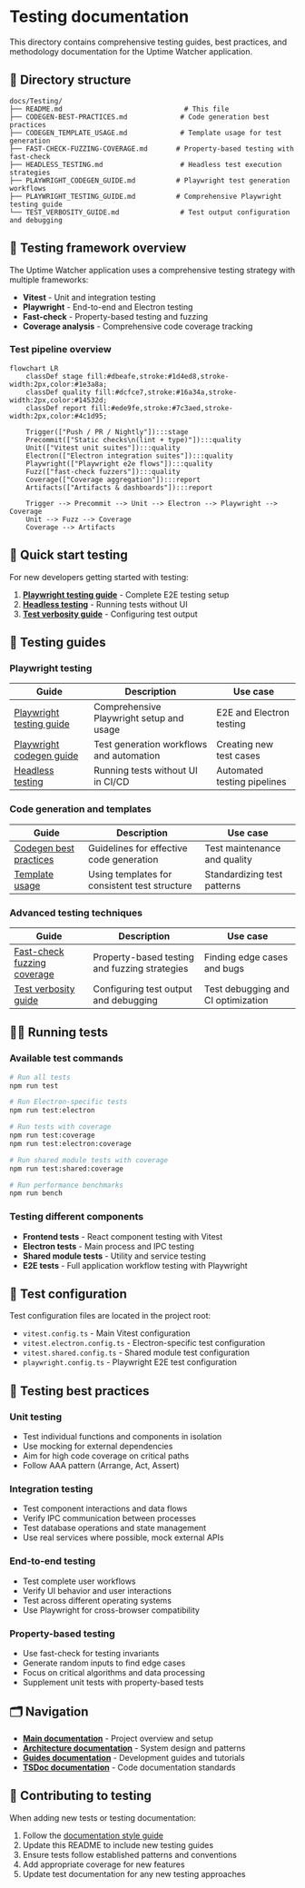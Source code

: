 # Testing documentation

This directory contains comprehensive testing guides, best practices, and methodology documentation for the Uptime Watcher application.

## 📁 Directory structure

```text
docs/Testing/
├── README.md                              # This file
├── CODEGEN-BEST-PRACTICES.md             # Code generation best practices
├── CODEGEN_TEMPLATE_USAGE.md             # Template usage for test generation
├── FAST-CHECK-FUZZING-COVERAGE.md       # Property-based testing with fast-check
├── HEADLESS_TESTING.md                   # Headless test execution strategies
├── PLAYWRIGHT_CODEGEN_GUIDE.md          # Playwright test generation workflows
├── PLAYWRIGHT_TESTING_GUIDE.md          # Comprehensive Playwright testing guide
└── TEST_VERBOSITY_GUIDE.md               # Test output configuration and debugging
```

## 🧪 Testing framework overview

The Uptime Watcher application uses a comprehensive testing strategy with multiple frameworks:

- **Vitest** - Unit and integration testing
- **Playwright** - End-to-end and Electron testing
- **Fast-check** - Property-based testing and fuzzing
- **Coverage analysis** - Comprehensive code coverage tracking

### Test pipeline overview

```mermaid
flowchart LR
    classDef stage fill:#dbeafe,stroke:#1d4ed8,stroke-width:2px,color:#1e3a8a;
    classDef quality fill:#dcfce7,stroke:#16a34a,stroke-width:2px,color:#14532d;
    classDef report fill:#ede9fe,stroke:#7c3aed,stroke-width:2px,color:#4c1d95;

    Trigger(["Push / PR / Nightly"]):::stage
    Precommit(["Static checks\n(lint + type)"]):::quality
    Unit(["Vitest unit suites"]):::quality
    Electron(["Electron integration suites"]):::quality
    Playwright(["Playwright e2e flows"]):::quality
    Fuzz(["fast-check fuzzers"]):::quality
    Coverage(["Coverage aggregation"]):::report
    Artifacts(["Artifacts & dashboards"]):::report

    Trigger --> Precommit --> Unit --> Electron --> Playwright --> Coverage
    Unit --> Fuzz --> Coverage
    Coverage --> Artifacts
```

## 🚀 Quick start testing

For new developers getting started with testing:

1. **[Playwright testing guide](./PLAYWRIGHT_TESTING_GUIDE.md)** - Complete E2E testing setup
2. **[Headless testing](./HEADLESS_TESTING.md)** - Running tests without UI
3. **[Test verbosity guide](./TEST_VERBOSITY_GUIDE.md)** - Configuring test output

## 📖 Testing guides

### Playwright testing

| Guide                                                     | Description                              | Use case                    |
| --------------------------------------------------------- | ---------------------------------------- | --------------------------- |
| [Playwright testing guide](./PLAYWRIGHT_TESTING_GUIDE.md) | Comprehensive Playwright setup and usage | E2E and Electron testing    |
| [Playwright codegen guide](./PLAYWRIGHT_CODEGEN_GUIDE.md) | Test generation workflows and automation | Creating new test cases     |
| [Headless testing](./HEADLESS_TESTING.md)                 | Running tests without UI in CI/CD        | Automated testing pipelines |

### Code generation and templates

| Guide                                                 | Description                                   | Use case                     |
| ----------------------------------------------------- | --------------------------------------------- | ---------------------------- |
| [Codegen best practices](./CODEGEN-BEST-PRACTICES.md) | Guidelines for effective code generation      | Test maintenance and quality |
| [Template usage](./CODEGEN_TEMPLATE_USAGE.md)         | Using templates for consistent test structure | Standardizing test patterns  |

### Advanced testing techniques

| Guide                                                        | Description                                   | Use case                           |
| ------------------------------------------------------------ | --------------------------------------------- | ---------------------------------- |
| [Fast-check fuzzing coverage](./FAST-CHECK-FUZZING-GUIDE.md) | Property-based testing and fuzzing strategies | Finding edge cases and bugs        |
| [Test verbosity guide](./test-verbosity-guide.md)            | Configuring test output and debugging         | Test debugging and CI optimization |

## 🏃‍♂️ Running tests

### Available test commands

```bash
# Run all tests
npm run test

# Run Electron-specific tests
npm run test:electron

# Run tests with coverage
npm run test:coverage
npm run test:electron:coverage

# Run shared module tests with coverage
npm run test:shared:coverage

# Run performance benchmarks
npm run bench
```

### Testing different components

- **Frontend tests** - React component testing with Vitest
- **Electron tests** - Main process and IPC testing
- **Shared module tests** - Utility and service testing
- **E2E tests** - Full application workflow testing with Playwright

## 🔧 Test configuration

Test configuration files are located in the project root:

- `vitest.config.ts` - Main Vitest configuration
- `vitest.electron.config.ts` - Electron-specific test configuration
- `vitest.shared.config.ts` - Shared module test configuration
- `playwright.config.ts` - Playwright E2E test configuration

## 🎯 Testing best practices

### Unit testing

- Test individual functions and components in isolation
- Use mocking for external dependencies
- Aim for high code coverage on critical paths
- Follow AAA pattern (Arrange, Act, Assert)

### Integration testing

- Test component interactions and data flows
- Verify IPC communication between processes
- Test database operations and state management
- Use real services where possible, mock external APIs

### End-to-end testing

- Test complete user workflows
- Verify UI behavior and user interactions
- Test across different operating systems
- Use Playwright for cross-browser compatibility

### Property-based testing

- Use fast-check for testing invariants
- Generate random inputs to find edge cases
- Focus on critical algorithms and data processing
- Supplement unit tests with property-based tests

## 🗂️ Navigation

- **[Main documentation](../../README.md)** - Project overview and setup
- **[Architecture documentation](../Architecture/README.md)** - System design and patterns
- **[Guides documentation](../Guides/README.md)** - Development guides and tutorials
- **[TSDoc documentation](../TSDoc/README.md)** - Code documentation standards

## 📝 Contributing to testing

When adding new tests or testing documentation:

1. Follow the [documentation style guide](../../electron/documentation-style-guide.md)
2. Update this README to include new testing guides
3. Ensure tests follow established patterns and conventions
4. Add appropriate coverage for new features
5. Update test documentation for any new testing approaches
